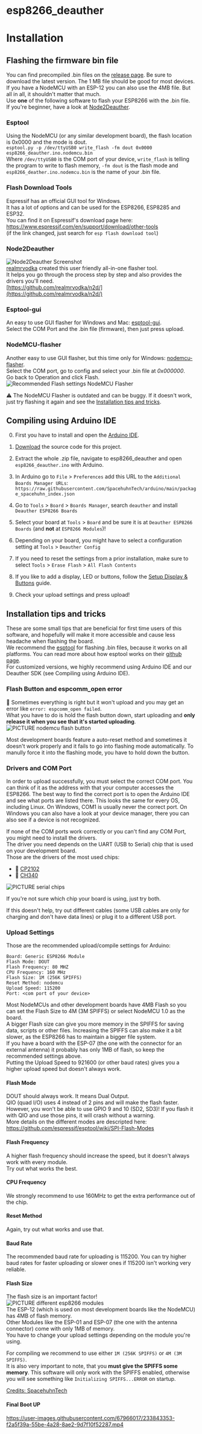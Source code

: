 # esp8266_deauther
# Installation
## Flashing the firmware bin file

You can find precompiled .bin files on the [release page](https://github.com/spacehuhn/esp8266_deauther/releases). Be sure to download the latest version. The 1 MB file should be good for most devices. If you have a NodeMCU with an ESP-12 you can also use the 4MB file. But all in all, it shouldn't matter that much.  
Use **one** of the following software to flash your ESP8266 with the .bin file.  
If you're beginner, have a look at [Node2Deauther](#node2deauther).  

### Esptool
Using the NodeMCU (or any similar development board), the flash location is 0x0000 and the mode is dout.  
`esptool.py -p /dev/ttyUSB0 write_flash -fm dout 0x0000 esp8266_deauther.ino.nodemcu.bin`  
Where `/dev/ttyUSB0` is the COM port of your device, `write_flash` is telling the program to write to flash memory, `-fm dout` is the flash mode and `esp8266_deather.ino.nodemcu.bin` is the name of your .bin file. 

### Flash Download Tools
Espressif has an official GUI tool for Windows.  
It has a lot of options and can be used for the ESP8266, ESP8285 and ESP32.  
You can find it on Espressif's download page here: https://www.espressif.com/en/support/download/other-tools  
(if the link changed, just search for `esp flash download tool`)  

### Node2Deauther
![Node2Deauther Screenshot](https://raw.githubusercontent.com/realmrvodka/n2d/master/github/n2d-main.png)  
[realmrvodka](https://github.com/realmrvodka/) created this user friendly all-in-one flasher tool.  
It helps you go through the process step by step and also provides the drivers you'll need.  
[https://github.com/realmrvodka/n2d/](https://github.com/realmrvodka/n2d/)

### Esptool-gui
An easy to use GUI flasher for Windows and Mac: [esptool-gui](https://github.com/Rodmg/esptool-gui).  
Select the COM Port and the .bin file (firmware), then just press upload.  

### NodeMCU-flasher
Another easy to use GUI flasher, but this time only for Windows: [nodemcu-flasher](https://github.com/nodemcu/nodemcu-flasher).  
Select the COM port, go to config and select your .bin file at *0x000000*.   
Go back to Operation and click Flash.  
![Recommended Flash settings NodeMCU Flasher](https://raw.githubusercontent.com/wiki/spacehuhn/esp8266_deauther/img/flash_settings_nodemcu_flasher.jpg)  

⚠️ The NodeMCU Flasher is outdated and can be buggy. If it doesn't work, just try flashing it again and see the [Installation tips and tricks](#installation-tips-and-tricks).  

## Compiling using Arduino IDE

0) First you have to install and open the [Arduino IDE](https://www.arduino.cc/en/main/software).  

1) [Download](https://github.com/SpacehuhnTech/esp8266_deauther/archive/v2.zip) the source code for this project.

2) Extract the whole .zip file, navigate to esp8266_deauther and open `esp8266_deauther.ino` with Arduino.

3) In Arduino go to `File` > `Preferences` add this URL to the `Additional Boards Manager URLs`: `https://raw.githubusercontent.com/SpacehuhnTech/arduino/main/package_spacehuhn_index.json`

4) Go to `Tools` > `Board` > `Boards Manager`, search `deauther` and install `Deauther ESP8266 Boards`

5) Select your board at `Tools` > `Board` and be sure it is at `Deauther ESP8266 Boards` (and **not** at `ESP8266 Modules`)!  

6) Depending on your board, you might have to select a configuration setting at `Tools` > `Deauther Config`

7) If you need to reset the settings from a prior installation, make sure to select `Tools` > `Erase Flash` > `All Flash Contents`

8) If you like to add a display, LED or buttons, follow the [Setup Display & Buttons](https://github.com/SpacehuhnTech/esp8266_deauther/wiki/Setup-Display-&-Buttons#setup-display--buttons) guide.  

9) Check your upload settings and press upload!

## Installation tips and tricks
These are some small tips that are beneficial for first time users of this software, and hopefully will make it more accessible and cause less headache when flashing the board.  
We recommend the [esptool](https://github.com/espressif/esptool) for flashing .bin files, because it works on all platforms. You can read more about how esptool works on their [github page](https://github.com/espressif/esptool).  
For customized versions, we highly recommend using Arduino IDE and our Deauther SDK (see Compiling using Arduino IDE).

### Flash Button and espcomm_open error
💢 Sometimes everything is right but it won't upload and you may get an error like `error: espcomm_open failed`.  
What you have to do is hold the flash button down, start uploading and **only release it when you see that it's started uploading**.  
![PICTURE nodemcu flash button](https://raw.githubusercontent.com/wiki/spacehuhn/esp8266_deauther/img/nodemcu_flash_buttons.jpg)

Most development boards feature a auto-reset method and sometimes it doesn't work properly and it fails to go into flashing mode automatically. To manully force it into the flashing mode, you have to hold down the button.   

### Drivers and COM Port
In order to upload successfully, you must select the correct COM port. You can think of it as the address with that your computer accesses the ESP8266.
The best way to find the correct port is to open the Arduino IDE and see what ports are listed there. This looks the same for every OS, including Linux. On Windows, COM1 is usually never the correct port.
On Windows you can also have a look at your device manager, there you can also see if a device is not recognized.

If none of the COM ports work correctly or you can't find any COM Port, you might need to install the drivers.  
The driver you need depends on the UART (USB to Serial) chip that is used on your development board.  
Those are the drivers of the most used chips:  
- 💾 [CP2102](https://www.silabs.com/products/development-tools/software/usb-to-uart-bridge-vcp-drivers)
- 💾 [CH340](https://sparks.gogo.co.nz/ch340.html)

![PICTURE serial chips](https://raw.githubusercontent.com/wiki/spacehuhn/esp8266_deauther/img/nodemcu_serial_modules.jpg)  

If you're not sure which chip your board is using, just try both.  

If this doesn't help, try out different cables (some USB cables are only for charging and don't have data lines) or plug it to a different USB port.

### Upload Settings
Those are the recommended upload/compile settings for Arduino:
```
Board: Generic ESP8266 Module  
Flash Mode: DOUT
Flash Frequency: 80 MHZ
CPU Frequency: 160 MHz
Flash Size: 1M (256K SPIFFS)
Reset Method: nodemcu
Upload Speed: 115200
Port: <com port of your device>
```
Most NodeMCUs and other development boards have 4MB Flash so you can set the Flash Size to 4M (3M SPIFFS) or select NodeMCU 1.0 as the board.  
A bigger Flash size can give you more memory in the SPIFFS for saving data, scripts or other files. Increasing the SPIFFS can also make it a bit slower, as the ESP8266 has to maintain a bigger file system.  
If you have a board with the ESP-07 (the one with the connector for an external antenna) it probably has only 1MB of flash, so keep the recommended settings above.  
Putting the Upload Speed to 921600 (or other baud rates) gives you a higher upload speed but doesn't always work.  

#### Flash Mode
DOUT should always work. It means Dual Output.  
QIO (quad I/O) uses 4 instead of 2 pins and will make the flash faster. However, you won't be able to use GPIO 9 and 10 (SD2, SD3)! If you flash it with QIO and use those pins, it will crash without a warning.  
More details on the different modes are descripted here: https://github.com/espressif/esptool/wiki/SPI-Flash-Modes

#### Flash Frequency
A higher flash frequency should increase the speed, but it doesn't always work with every module.  
Try out what works the best.  

#### CPU Frequency
We strongly recommend to use 160MHz to get the extra performance out of the chip.  

#### Reset Method
Again, try out what works and use that.  

#### Baud Rate
The recommended baud rate for uploading is 115200. You can try higher baud rates for faster uploading or slower ones if 115200 isn't working very reliable.  

#### Flash Size
The flash size is an important factor!  
![PICTURE different esp8266 modules](https://raw.githubusercontent.com/wiki/spacehuhn/esp8266_deauther/img/esp_modules.jpg)  
The ESP-12 (which is used on most development boards like the NodeMCU) has 4MB of flash memory.  
Other Modules like the ESP-01 and ESP-07 (the one with the antenna connector) come with only 1MB of memory.  
You have to change your upload settings depending on the module you're using.  

For compiling we recommend to use either `1M (256K SPIFFS)` or `4M (3M SPIFFS)`.  
It is also very important to note, that you **must give the SPIFFS some memory**. This software will only work with the SPIFFS enabled, otherwise you will see something like `Initializing SPIFFS...ERROR` on startup.

[Credits: SpacehuhnTech](https://github.com/SpacehuhnTech)

#### Final Boot UP

https://user-images.githubusercontent.com/67966017/233843353-f2a5f39a-55be-4a28-8ae2-9d7f10f52287.mp4


